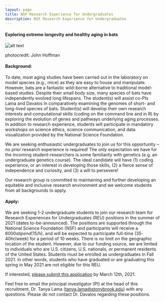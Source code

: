 ```yaml
---
layout: page
title: NSF Research Experience for Undergraduates
description: NSF Research Experience for Undergraduates
---
```

#### Exploring extreme longevity and healthy aging in bats
![alt text](https://ucanr.edu/blogs/USS/blogfiles/34337.jpg) 

photocredit: John Hoffman

#### Background: 
To date, most aging studies have been carried out in the laboratory on model species (e.g., mice) as they are easy to house and manipulate. However, bats are a fantastic wild-borne alternative to traditional model-based studies. Despite their small body size, many species of bats have independently evolved long lifespans. The student(s) will assist co-PIs Lama and Davalos in comparatively examining the genomes of short- and long-lived species of bats. Student(s) will develop their own research interests and computational skills (coding on the command line and in R) by exploring the evolution of genes and pathways underlying aging processes. In addition to research experience, students will participate in mandatory workshops on science ethics, science communication, and data visualization provided by the National Science Foundation. 

We are seeking enthusiastic undergraduates to join us for this opportunity – no prior research experience is required! The only expectation we have for the incoming student-researchers is some familiarity with genetics (e.g. an undergraduate genetics course). The ideal candidate will have (1) coding experience, or an interest in developing those skills, (2) a fierce sense of independence and curiosity, and (3) a will to persevere!

Our research group is committed to maintaining and further developing an equitable and inclusive research environment and we welcome students from all backgrounds to apply. 

#### Apply: 

We are seeking 1-2 undergraduate students to join our research team for Research Experiences for Undergraduates (REU) positions in the summer of 2021 (dates to-be-announced). The positions are supported through the National Science Foundation (NSF) and participants will receive a $6000 stipend ($15/h), and will be expected to participate full-time (35-40hr/week) for a period of 10 weeks. There is no limit on the geographic location of the student. However, due to our funding source, we are limited to individuals who are U.S. citizens, U.S. nationals, or permanent residents of the United States. Students must be enrolled as undergraduates in Fall 2021. In other words, students who have graduated or are graduating this spring in May 2021 are not eligible for this REU. 

If interested, <a href="https://forms.gle/2P7w6UexDnXkY9bc6">please submit this application</a> by March 12th, 2021. 

Feel free to email the principal investigator (PI) at the head of this recruitment, Dr. Tanya Lama (tanya.lama@stonybrook.edu) with any questions. Please do not contact Dr. Davalos regarding these positions.

<!-- Note: this is how to write a comment in HTML. Everything in here won't show up on your webpage.-->

<!--
To increase the size of the title, use fewer # in front of the paper title.
To decrease the size of the title, use more #. 
To remove the italics, remove the * before and after the description
To remove the underline from the title, remove the <u> tags (<u> and </u>)
-->
